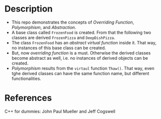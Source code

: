 # Description
- This repo demonstrates the concepts of *Overriding Function*, *Polymorphism*, and *Abstraction*.
- A base class called `FrozenFood` is created. From that the following two classes are derived `FrozenPizza` and `DeepDishPizza`.
- The class `FrozenFood` has an *abstract virtual function* inside it. That way, no instances of this base class can be created. 
- But, now *overriding function* is a must. Otherwise the derived classes become abstract as well, i.e. no instances of derived objects can be created.
- *Polymorphism* results from the `virtaul` function `Thaw()`. That way, even tghe derived classes can have the same function name, but different functionalities. 

# References
C++ for dummies: John Paul Mueller and Jeff Cogswell
